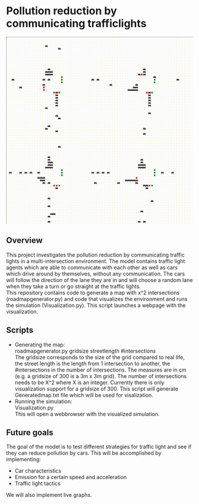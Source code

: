 # Pollution reduction by communicating trafficlights
![Gif of environment](intersection.gif)

## Overview
This project investigates the pollution reduction by communicating traffic lights in a multi-intersection environment.
The model contains traffic light agents which are able to communicate with each other as well as cars which drive
around by themselves, without any communication. The cars will follow the direction of the lane they are in and will
choose a random lane when they take a turn or go straight at the traffic lights.  <br/> 
This repository contains code to generate a map with x^2 intersections (roadmapgenerator.py) and code that
 visualizes the environment and runs the simulation (Visualization.py). This script launches a webpage with 
 the visualization.
<br/> 
## Scripts
- Generating the map: <br/> 
roadmapgenerator.py gridsize streetlength #intersections <br/> 
The gridsize corresponds to the size of the grid compared to real life, the street length is the length from 1
intersection to another, the #intersections in the number of intersections. 
The measures are in cm (e.g. a gridsize of 300 is a 3m x 3m grid). The number of intersections needs to be X^2 
where X is an integer. Currently there is only visualization support for a gridsize of 300. This script will generate 
Generatedmap.txt file which will be used for visalization.
- Running the simulation: <br/> 
Visualization.py<br/> 
This will open a webbrowser with the visualized simulation.
## Future goals
The goal of the model is to test different strategies for traffic light and see if they can reduce pollution by cars.
This will be accomplished by implementing:
- Car characteristics
- Emission for a certain speed and acceleration
- Traffic light tactics

We will also implement live graphs.
